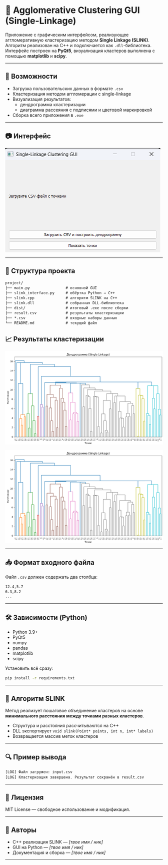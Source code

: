 # 🧩 Agglomerative Clustering GUI (Single-Linkage)

Приложение с графическим интерфейсом, реализующее аггломеративную кластеризацию методом **Single Linkage (SLINK)**. Алгоритм реализован на C++ и подключается как `.dll`-библиотека. Интерфейс построен на **PyQt5**, визуализация кластеров выполнена с помощью **matplotlib** и **scipy**.

---

## 🚀 Возможности

- Загрузка пользовательских данных в формате `.csv`
- Кластеризация методом аггломерации с single-linkage
- Визуализация результатов:
  - дендрограмма кластеризации
  - диаграмма рассеяния с подписями и цветовой маркировкой
- Сборка всего приложения в `.exe`

---

## 📷 Интерфейс

![](./images/gui.png)


---

## 📁 Структура проекта

```
project/
├── main.py                # основной GUI
├── slink_interface.py     # обёртка Python ↔ C++
├── slink.cpp              # алгоритм SLINK на C++
├── slink.dll              # собранная DLL-библиотека
├── dist/                  # итоговый .exe после сборки
├── result.csv             # результаты кластеризации
├── *.csv                  # входные наборы данных
└── README.md              # текущий файл
```

## 📈 Результаты кластеризации

![Пример дендрограммы](./images/dend.png)

![Пример диаграммы рассеивания](./images/dend.png)

---

## 📥 Формат входного файла

Файл `.csv` должен содержать два столбца:

```csv
12.4,5.7
6.3,8.2
...
```

---

## 🛠️ Зависимости (Python)

- Python 3.9+
- PyQt5
- numpy
- pandas
- matplotlib
- scipy

Установить всё сразу:
```bash
pip install -r requirements.txt
```

---

## 🧠 Алгоритм SLINK

Метод реализует пошаговое объединение кластеров на основе **минимального расстояния между точками разных кластеров**.

- Структура и расстояния рассчитываются на C++
- DLL экспортирует `void slink(Point* points, int n, int* labels)`
- Возвращается массив меток кластеров

---

## 🔍 Пример вывода

```bash
[LOG] Файл загружен: input.csv
[LOG] Кластеризация завершена. Результат сохранён в result.csv
```

---

## 📜 Лицензия

MIT License — свободное использование и модификация.

---

## 🤝 Авторы

- C++ реализация SLINK — *[твое имя / ник]*
- GUI на Python — *[твое имя / ник]*
- Документация и сборка — *[твое имя / ник]*

---
